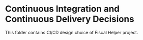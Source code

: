 # Continuous Integration and Continuous Delivery Decisions

This folder contains CI/CD design choice of Fiscal Helper project.